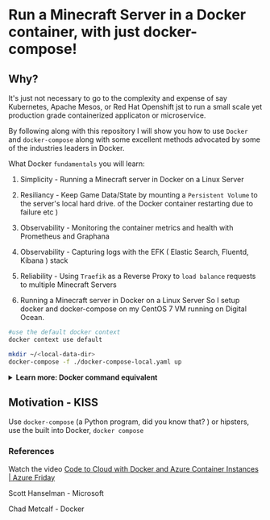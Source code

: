 # Run a Minecraft Server in a Docker container, with just docker-compose!

## Why?
It's just not necessary to go to the complexity and expense of say Kubernetes, Apache Mesos, or Red Hat Openshift jst 
to run a small scale yet production grade containerized applicaton or microservice.

By following along with this repository I will show you how to use `Docker` and `docker-compose` along with 
some excellent methods advocated by some of the industries leaders in Docker.

What Docker `fundamentals` you will learn:

1. Simplicity - Running a Minecraft server in Docker on a Linux Server
1. Resiliancy - Keep Game Data/State by mounting a `Persistent Volume` to the server's local hard drive.
of the Docker container restarting due to failure etc )
1. Observability - Monitoring the container metrics and health with Prometheus and Graphana
1. Observability - Capturing logs with the EFK ( Elastic Search, Fluentd, Kibana ) stack
1. Reliability - Using `Traefik` as a Reverse Proxy to `load balance` requests to multiple Minecraft Servers


1. Running a Minecraft server in Docker on a Linux Server
So I setup docker and docker-compose on my CentOS 7 VM running on Digital Ocean.

```sh
#use the default docker context
docker context use default

mkdir ~/<local-data-dir>
docker-compose -f ./docker-compose-local.yaml up
```

<details><summary><strong> Learn more: Docker command equivalent </strong></summary><body>
		
### Docker command to run this
		
```python
docker run -d -p 25565:25565 --name mc -e EULA=TRUE itzg/minecraft-server

#you may run out of memory we did :) so this may be  better commandline setup

docker run -d -p 25565:25565 --memory="1g" --memory-swap="3g" --volume /home/developer/minecraft-data:/data --name mc -e EULA=TRUE itzg/minecraft-server
```
		
[learn more from itzg github repo](https://github.com/itzg/docker-minecraft-server)
		
</body>
</details>

## Motivation - KISS
Use `docker-compose` (a Python program, did you
know that?  )  or hipsters, use the built into Docker, `docker compose` 
	



### References

Watch the video [Code to Cloud with Docker and Azure Container Instances | Azure Friday](https://www.youtube.com/watch?v=2D8FTi-Zvt0&feature=youtu.be)

Scott Hanselman -  Microsoft

Chad Metcalf - Docker










